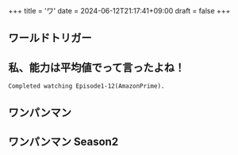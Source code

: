 +++
title = 'ワ'
date = 2024-06-12T21:17:41+09:00
draft = false
+++

## ワールドトリガー

  

## 私、能力は平均値でって言ったよね！
```
Completed watching Episode1-12(AmazonPrime).
```
  

## ワンパンマン

  

## ワンパンマン Season2